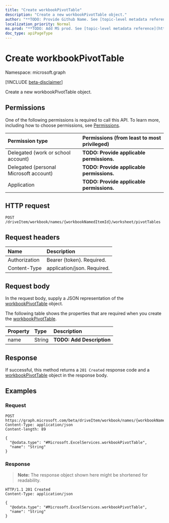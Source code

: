 ```yaml
---
title: "Create workbookPivotTable"
description: "Create a new workbookPivotTable object."
author: "**TODO: Provide Github Name. See [topic-level metadata reference](https://msgo.azurewebsites.net/add/document/guidelines/metadata.html#topic-level-metadata)**"
localization_priority: Normal
ms.prod: "**TODO: Add MS prod. See [topic-level metadata reference](https://msgo.azurewebsites.net/add/document/guidelines/metadata.html#topic-level-metadata)**"
doc_type: apiPageType
---
```


# Create workbookPivotTable
Namespace: microsoft.graph

[!INCLUDE [beta-disclaimer](../../includes/beta-disclaimer.md)]

Create a new workbookPivotTable object.

## Permissions
One of the following permissions is required to call this API. To learn more, including how to choose permissions, see [Permissions](/graph/permissions-reference).

|Permission type|Permissions (from least to most privileged)|
|:---|:---|
|Delegated (work or school account)|**TODO: Provide applicable permissions.**|
|Delegated (personal Microsoft account)|**TODO: Provide applicable permissions.**|
|Application|**TODO: Provide applicable permissions.**|

## HTTP request

<!-- {
  "blockType": "ignored"
}
-->
``` http
POST /driveItem/workbook/names/{workbookNamedItemId}/worksheet/pivotTables
```

## Request headers
|Name|Description|
|:---|:---|
|Authorization|Bearer {token}. Required.|
|Content-Type|application/json. Required.|

## Request body
In the request body, supply a JSON representation of the [workbookPivotTable](../resources/workbookpivottable.md) object.

The following table shows the properties that are required when you create the [workbookPivotTable](../resources/workbookpivottable.md).

|Property|Type|Description|
|:---|:---|:---|
|name|String|**TODO: Add Description**|



## Response

If successful, this method returns a `201 Created` response code and a [workbookPivotTable](../resources/workbookpivottable.md) object in the response body.

## Examples

### Request
<!-- {
  "blockType": "request",
  "name": "create_workbookpivottable_from_"
}
-->
``` http
POST https://graph.microsoft.com/beta/driveItem/workbook/names/{workbookNamedItemId}/worksheet/pivotTables
Content-Type: application/json
Content-length: 89

{
  "@odata.type": "#Microsoft.ExcelServices.workbookPivotTable",
  "name": "String"
}
```


### Response
>**Note:** The response object shown here might be shortened for readability.
<!-- {
  "blockType": "response",
  "truncated": true,
  "@odata.type": "Microsoft.ExcelServices.workbookPivotTable"
}
-->
``` http
HTTP/1.1 201 Created
Content-Type: application/json

{
  "@odata.type": "#Microsoft.ExcelServices.workbookPivotTable",
  "name": "String"
}
```

